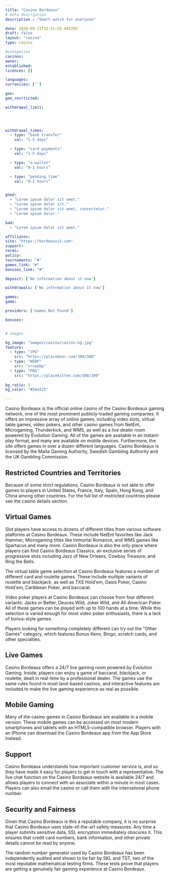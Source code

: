 ```yaml
---
title: "Casino Bordeaux"
# meta description
description : "Smart watch for everyone"

date: 2020-09-11T12:51:53.445295
draft: false
layout: "casino" 
type: casino

#categories
casinos: 
owner: 
established: 
licences: []

languages: 
currencies: ['']

geo: 
geo_resrticted: 

withdrawal_limit:

  
  

withdrawal_times:
  - type: "bank transfer"
    val: "1-5 days"

  - type: "card payments"
    val: "1-5 days"

  - type: "e-wallet"
    val: "0-1 hours"

  - type: "pending time"
    val: "0-1 hours"


good:
  - "Lorem ipsum dolor sit amet."
  - "Lorem ipsum dolor sit."
  - "Lorem ipsum dolor sit amet, consectetur."
  - "Lorem ipsum dolor."

bad:
  - "Lorem ipsum dolor sit amet."

affiliates: 
site: "https://bordeauxit.com"
support: 
terms:
policy:
tournaments: "#"
games_link: "#"
bonuses_link: "#"

deposit: ['No information about it now']

withdrawals: ['No information about it now']

games: 
game:

providers: ['Games Not Found']

bonuses:


# images

bg_image: "images/casino/casino-bg.jpg"  
feature:
  - type: "JPG" 
    src: "https://placebear.com/300/300"
  - type: "WEBP"
    src: "srcwebp"
  - type: "PNG"
    src: "https://placekitten.com/300/300"  
 
bg_ratio: 1 
bg_color: "#58a525"  

---
```


Casino Bordeaux is the official online casino of the Casino Bordeaux gaming network, one of the most prominent publicly-traded gaming companies. It offers an impressive array of online games, including video slots, virtual table games, video pokers, and other casino games from NetEnt, Microgaming, Thunderkick, and WMS, as well as a live dealer room powered by Evolution Gaming. All of the games are available in an instant-play format, and many are available on mobile devices. Furthermore, the site offers games in over a dozen different languages. Casino Bordeaux is licensed by the Malta Gaming Authority, Swedish Gambling Authority and the UK Gambling Commission.

## Restricted Countries and Territories
Because of some strict regulations, Casino Bordeaux is not able to offer games to players in United States, France, Italy, Spain, Hong Kong, and China among other countries. For the full list of restricted countries please see the casino details section.

## Virtual Games
Slot players have access to dozens of different titles from various software platforms at Casino Bordeaux. These include NetEnt favorites like Jack Hammer, Microgaming titles like Immortal Romance, and WMS games like Spartacus and many more. Casino Bordeaux is also the only place where players can find Casino Bordeaux Classics, an exclusive series of progressive slots including Jazz of New Orleans, Cowboy Treasure, and Ring the Bells.

The virtual table game selection at Casino Bordeaux features a number of different card and roulette games. These include multiple variants of roulette and blackjack, as well as TXS Hold'em, Oasis Poker, Casino Hold'em, Caribbean Poker, and baccarat.

Video poker players at Casino Bordeaux can choose from four different variants: Jacks or Better, Deuces Wild, Joker Wild, and All-American Poker. All of these games can be played with up to 100 hands at a time. While this selection is varied enough for most video poker enthusiasts, there is a lack of bonus-style games.

Players looking for something completely different can try out the "Other Games" category, which features Bonus Keno, Bingo, scratch cards, and other specialties.

## Live Games
Casino Bordeaux offers a 24/7 live gaming room powered by Evolution Gaming. Inside, players can enjoy a game of baccarat, blackjack, or roulette, dealt in real-time by a professional dealer. The games use the same rules found in most land-based casinos, and interactive features are included to make the live gaming experience as real as possible.

## Mobile Gaming
Many of the casino games in Casino Bordeaux are available in a mobile version. These mobile games can be accessed on most modern smartphones and tablets with an HTML5-compatible browser. Players with an iPhone can download the Casino Bordeaux app from the App Store instead.

## Support
Casino Bordeaux understands how important customer service is, and so they have made it easy for players to get in touch with a representative. The live chat function on the Casino Bordeaux website is available 24/7 and allows players to connect with an associate within a minute in most cases. Players can also email the casino or call them with the international phone number.

## Security and Fairness
Given that Casino Bordeaux is this a reputable company, it is no surprise that Casino Bordeaux uses state-of-the-art safety measures. Any time a player submits sensitive data, SSL encryption immediately obscures it. This ensures that credit card numbers, bank information, and other private details cannot be read by anyone.

The random number generator used by Casino Bordeaux has been independently audited and shown to be fair by SKL and TST, two of the most reputable mathematical testing firms. These tests prove that players are getting a genuinely fair gaming experience at Casino Bordeaux.